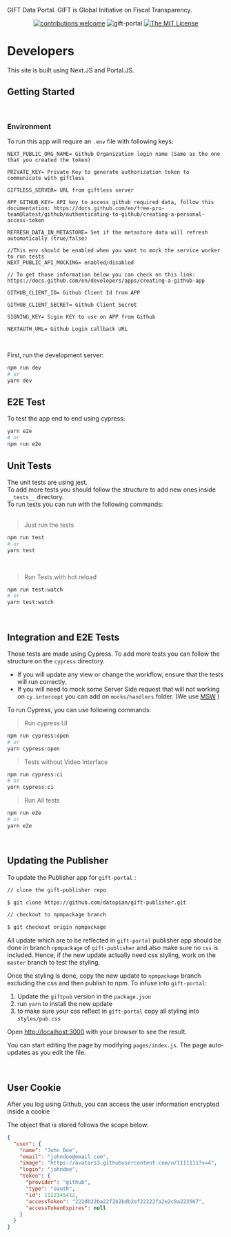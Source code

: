 GIFT Data Portal. GIFT is Global Initiative on Fiscal Transparency.

<div align="center">
  
[![contributions welcome](https://img.shields.io/badge/contributions-welcome-brightgreen.svg?style=flat)](https://github.com/datopian/gift-portal/issues)
![gift-portal](https://github.com/datopian/gift-portal/workflows/gift-portal/badge.svg)
[![The MIT License](https://img.shields.io/badge/license-MIT-blue.svg?style=flat-square)](http://opensource.org/licenses/MIT)

</div>

# Developers

This site is built using Next.JS and Portal.JS.

## Getting Started

<br/>

### Environment

To run this app will require an `.env` file with following keys:

```
NEXT_PUBLIC_ORG_NAME= Github Organization login name (Same as the one that you created the token)

PRIVATE_KEY= Private Key to generate authorization token to communicate with giftless

GIFTLESS_SERVER= URL from giftless server

APP_GITHUB_KEY= API key to access github required data, follow this documentation: https://docs.github.com/en/free-pro-team@latest/github/authenticating-to-github/creating-a-personal-access-token

REFRESH_DATA_IN_METASTORE= Set if the metastore data will refresh automatically (true/false)

//This env should be enabled when you want to mock the service worker to run tests
NEXT_PUBLIC_API_MOCKING= enabled/disabled

// To get those information below you can check on this link: https://docs.github.com/en/developers/apps/creating-a-github-app

GITHUB_CLIENT_ID= Github Client Id from APP

GITHUB_CLIENT_SECRET= Github Client Secret

SIGNING_KEY= Sigin KEY to use on APP from Github 

NEXTAUTH_URL= Github Login callback URL
``` 
<br />

First, run the development server:

```bash
npm run dev
# or
yarn dev
```

## E2E Test

To test the app end to end using cypress:

```bash
yarn e2e
# or
npm run e2e
```

## Unit Tests

The unit tests are using jest.  
To add more tests you should follow the structure to add new ones inside `__tests__` directory.  
To run tests you can run with the following commands:  
<br />

> Just run the tests

```bash
npm run test
# or
yarn test
```

<br />

> Run Tests with hot reload

```bash
npm run test:watch
# or
yarn test:watch
```

<br />

## Integration and E2E Tests

Those tests are made using Cypress. 
To add more tests you can follow the structure on the `cypress` directory.

- If you will update any view or change the workflow, ensure that the tests will run correctly.
- If you will need to mock some Server Side request that will not working on `cy.intercept` you can add on `mocks/handlers` folder. (We use [MSW](https://mswjs.io/) )

To run Cypress, you can use following commands:

> Run cypress UI

```bash
npm run cypress:open
# or
yarn cypress:open
```

> Tests without Video Interface

```bash
npm run cypress:ci
# or
yarn cypress:ci
```

> Run All tests

```bash
npm run e2e
# or
yarn e2e
```
 
<br />  

## Updating the Publisher

To update the Publisher app for `gift-portal` :

```bash
// clone the gift-publisher repo

$ git clone https://github.com/datopian/gift-publisher.git

// checkout to npmpackage branch

$ git checkout origin npmpackage

```

All update which are to be reflected in `gift-portal` publisher app should be done in branch `npmpackage` of `gift-publisher` and also make sure no `css`
is included. Hence, if the new update actually need css styling, work on the `master` branch to test the styling.

Once the styling is done, copy the new update to `npmpackage` branch excluding the css and then publish to npm. To infuse into `gift-portal`:

1. Update the `giftpub` version in the `package.json`
2. run `yarn` to install the new update
3. to make sure your css reflect in `gift-portal` copy all styling into `styles/pub.css`

Open [http://localhost:3000](http://localhost:3000) with your browser to see the result.

You can start editing the page by modifying `pages/index.js`. The page auto-updates as you edit the file.

<br />

## User Cookie

After you log using Github, you can access the user information encrypted inside a cookie

The object that is stored follows the scope below: 

```json
{
  "user": {
    "name": "John Doe",
    "email": "johndoe@email.com",
    "image": "https://avatars3.githubusercontent.com/u/1111111?v=4",
    "login": "johndoe",
    "token": {
      "provider": "github",
      "type": "oauth",
      "id": 1122345412,
      "accessToken": "222db22ba22f2b2bdb2ef22222fa2e2c0a223567",
      "accessTokenExpires": null
    }
  }
}
```
